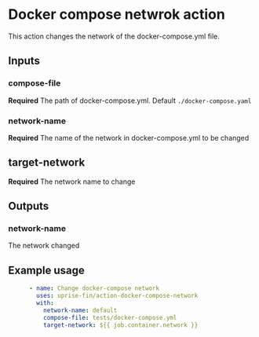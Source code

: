 # Docker compose netwrok action

This action changes the network of the docker-compose.yml file.

## Inputs

### compose-file

**Required** The path of docker-compose.yml. Default `./docker-compose.yaml`

### network-name

**Required** The name of the network in docker-compose.yml to be changed

## target-network

**Required** The network name to change


## Outputs

### network-name

The network changed

## Example usage

```yaml
      - name: Change docker-compose network
        uses: uprise-fin/action-docker-compose-network
        with:
          network-name: default
          compose-file: tests/docker-compose.yml
          target-network: ${{ job.container.network }}
```



